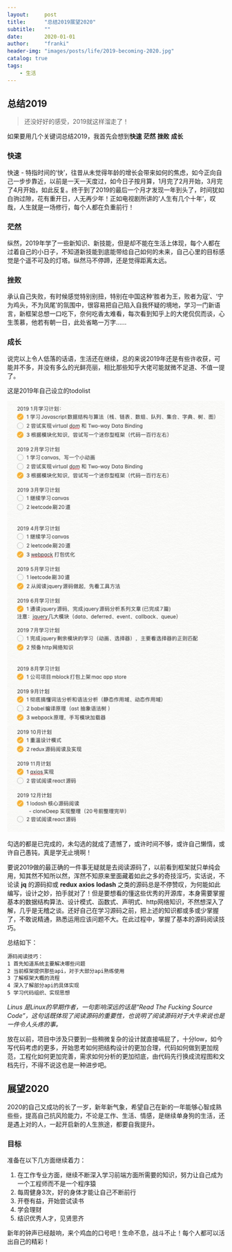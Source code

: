 ```yaml
---
layout:     post
title:      "总结2019展望2020"
subtitle:   ""
date:       2020-01-01
author:     "franki"
header-img: "images/posts/life/2019-becoming-2020.jpg"
catalog: true
tags:
    - 生活
---
```


## 总结2019

> 还没好好的感受，2019就这样溜走了！

如果要用几个关键词总结2019，我首先会想到**快速** **茫然**  **挫败** **成长**

### 快速

快速 - 特指时间的‘快’，往昔从未觉得年龄的增长会带来如何的焦虑，如今正向自己一步步靠近，以前是一天一天度过，如今日子按月算，1月完了2月开始，3月完了4月开始，如此反复。终于到了2019的最后一个月才发现一年到头了，时间犹如白驹过隙，花有重开日，人无再少年！正如电视剧所讲的‘人生有几个十年’，叹哉，人生就是一场修行，每个人都在负重前行！

### 茫然

纵然，2019年学了一些新知识、新技能，但是却不能在生活上体现，每个人都在过着自己的小日子，不知道新技能到底能带给自己如何的未来，自己心里的目标感觉是个遥不可及的灯塔。纵然马不停蹄，还是觉得距离太远。

### 挫败

承认自己失败，有时候感觉特别别扭，特别在中国这种‘胜者为王，败者为寇’、‘宁为鸡头，不为凤尾’的氛围中，很容易把自己陷入自我怀疑的境地，学习一门新语言，新框架总想一口吃下，奈何吃香太难看，每次看到知乎上的大佬侃侃而谈，心生羡慕，他若有朝一日，此处省略一万字......

### 成长

说完以上令人低落的话语，生活还在继续，总的来说2019年还是有些许收获，可能并不多，并没有多么的光鲜亮丽，相比那些知乎大佬可能就微不足道、不值一提了。

这是2019年自己设立的todolist

![2019-todolist](/images/posts/life/2019-todolist.png)

勾选的都是已完成的，未勾选的就成了遗憾了，或许时间不够，或许自己懒惰，或许自己愚钝，真是学无止境啊！

要说2019做的最正确的一件事无疑就是去阅读源码了，以前看到框架就只单纯会用，知其然不知所以然，浑然不知原来里面藏着如此之多的奇技淫巧，实话说，不论读 **jq** 的源码抑或 **redux** **axios** **lodash** 之类的源码总是不停赞叹，为何能如此编写，设计之妙，拍手就对了！但是要想看的懂这些优秀的开源库，本身需要掌握基本的数据结构算法、设计模式、函数式、声明式、http网络知识，不然想深入了解，几乎是无稽之谈。还好自己在学习源码之前，把上述的知识都或多或少掌握了，不敢说精通，熟悉运用应该问题不大。在此过程中，掌握了基本的源码阅读技巧。

总结如下：

```markdown
源码阅读技巧：
1 首先知道系统主要解决哪些问题
2 当前框架提供那些api，对于大部分api熟练使用
3 了解框架大概的流程
4 深入了解部分api的具体实现
5 学习代码组织、实现思想
```

*Linus 是Linux的早期作者，一句影响深远的话是“Read The Fucking Source Code”，这句话既体现了阅读源码的重要性，也说明了阅读源码对于大牛来说也是一件令人头疼的事。*

放在以前，项目中涉及只要到一些稍微复杂的设计就直接嗝屁了，十分low，如今写代码考虑的更多，开始思考如何把结构设计的更加合理，代码如何做到更加规范，工程化如何更加完善，需求如何分析的更加彻底，由代码先行换成流程图和文档先行，不得不说这也是一种进步吧。

## 展望2020

2020的自己又成功的长了一岁，新年新气象，希望自己在新的一年能够心智成熟些些，提高自己抗风险能力，不论是工作、生活、情感，是继续单身狗的生活，还是遇上对的人，一起开启新的人生旅途，都要自我提升。

### 目标

准备在以下几方面继续着力：

1. 在工作专业方面，继续不断深入学习前端方面所需要的知识，努力让自己成为一个工程师而不是一个程序猿
2. 每周健身3次，好的身体才能让自己不断前行
3. 开卷有益，开始尝试读书
4. 学会理财
5. 结识优秀人才，见贤思齐

新年的钟声已经敲响，来个鸡血的口号吧！生命不息，战斗不止！每个人都可以活出自己的精彩！
